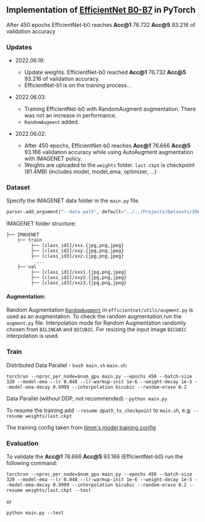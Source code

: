 ## Implementation of [EfficientNet B0-B7](https://arxiv.org/abs/1905.11946) in PyTorch

After 450 epochs EfficientNet-b0 reaches **Acc@1** 76.732 **Acc@5** 93.216 of validation accuracy

### Updates
* 2022.06.19:
    - Update weights. EfficientNet-b0 reached **Acc@1** 76.732 **Acc@5** 93.216 of validation accuracy.
    - EfficientNet-b1 is on the training process...

* 2022.06.03:
    - Training EfficientNet-b0 with RandomAugment augmentation. There was not an increase in performance.
    - `RandomAugment` added.

* 2022.06.02:
    - After 450 epochs, EfficientNet-b0 reaches **Acc@1** 76.666 **Acc@5** 93.166 validation accuracy while using
      AutoAugment augmentation with IMAGENET policy.
    - Weights are uploaded to the `weights` folder. `last.ckpt` is checkpoint (81.4MB) (includes model, model_ema,
      optimizer, ...)

### Dataset

Specify the IMAGENET data folder in the `main.py` file.

``` python
parser.add_argument("--data-path", default="../../Projects/Datasets/IMAGENET/", type=str, help="dataset path")
```

IMAGENET folder structure:

```
├── IMAGENET 
    ├── train
         ├── [class_id1]/xxx.{jpg,png,jpeg}
         ├── [class_id2]/xxy.{jpg,png,jpeg}
         ├── [class_id3]/xxz.{jpg,png,jpeg}
          ....
    ├── val
         ├── [class_id1]/xxx1.{jpg,png,jpeg}
         ├── [class_id2]/xxy2.{jpg,png,jpeg}
         ├── [class_id3]/xxz3.{jpg,png,jpeg}
```

#### Augmentation:

Random Augmentation [`RandomAugment`](efficientnet/utils/augment.py) in `efficientnet/utils/augment.py` is used as an
augmentation. To check the random augmentation run the `augment.py` file. Interpolation mode for Random Augmentation
randomly chosen from `BILINEAR` and `BICUBIC`. For resizing the input image `BICUBIC` interpolation is used.

### Train

Distributed Data Parallel - `bash main.sh`
`main.sh`:

```
torchrun --nproc_per_node=$num_gpu main.py --epochs 450 --batch-size 320 --model-ema --lr 0.048 --lr-warmup-init 1e-6 --weight-decay 1e-5 --model-ema-decay 0.9999 --interpolation bicubic --random-erase 0.2
```

Data Parallel (without DDP, not recommended) - `python main.py`

To resume the training add `--resume @path_to_checkpoint` to `main.sh`, e.g: `--resume weights/last.ckpt`

The training config taken from [timm's model training config](https://github.com/rwightman/pytorch-image-models)

### Evaluation

To validate the **Acc@1** 76.666 **Acc@5** 93.166 (EfficientNet-b0) run the following command:

```
torchrun --nproc_per_node=$num_gpu main.py --epochs 450 --batch-size 320 --model-ema --lr 0.048 --lr-warmup-init 1e-6 --weight-decay 1e-5 --model-ema-decay 0.9999 --interpolation bicubic --random-erase 0.2 --resume weights/last.ckpt --test
```
or
```
python main.py --test
```
